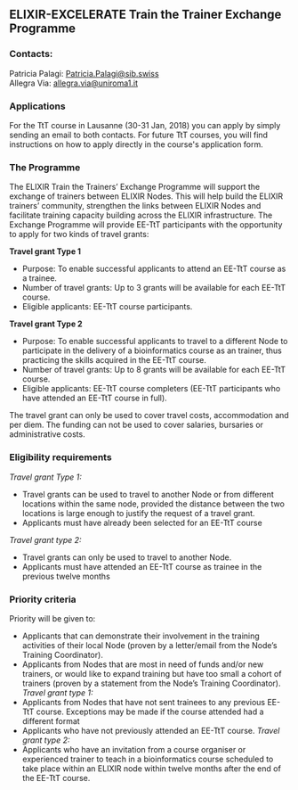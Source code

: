 ## ELIXIR-EXCELERATE Train the Trainer Exchange Programme

### Contacts: 
Patricia Palagi: Patricia.Palagi@sib.swiss <br>
Allegra Via: allegra.via@uniroma1.it

### Applications

For the TtT course in Lausanne (30-31 Jan, 2018) you can apply by simply sending an email to both contacts.
For future TtT courses, you will find instructions on how to apply directly in the course's application form. 

### The Programme

The ELIXIR Train the Trainers’ Exchange Programme will support the exchange of trainers between ELIXIR Nodes. 
This will help build the ELIXIR trainers’ community, strengthen the links between ELIXIR Nodes and facilitate training 
capacity building across the ELIXIR infrastructure. 
The Exchange Programme will provide EE-TtT participants with  the opportunity to apply for two kinds of travel grants:

**Travel grant Type 1** <br>
- Purpose: To enable successful applicants to attend an EE-TtT course as a trainee. 
- Number of travel grants: Up to 3 grants will be available for each EE-TtT course.
- Eligible applicants: EE-TtT course participants. 

**Travel grant Type 2** 
- Purpose: To enable successful applicants to travel to a different Node to participate in the delivery of  a bioinformatics course as an trainer, thus practicing the skills acquired in the EE-TtT course. 
- Number of travel grants: Up to 8 grants will be available for each EE-TtT course.
- Eligible applicants: EE-TtT course completers (EE-TtT participants who have attended an  EE-TtT course in full).

The travel grant can only be used to cover travel costs, accommodation and per diem. The funding can not be used to cover salaries, bursaries or administrative costs.

### Eligibility requirements 

*Travel grant Type 1:* <br>
- Travel grants can be used to travel to another Node or from different locations within the same node, provided the 
distance between the two locations is large enough to justify the request of a travel grant.
- Applicants must have already been selected for an EE-TtT course

*Travel grant type 2:* <br>
- Travel grants can only be used to travel to another Node.
- Applicants must have attended an EE-TtT course as trainee in the previous twelve months

### Priority criteria

Priority will be given to:

- Applicants that can demonstrate their involvement in the training activities of their local Node (proven by a letter/email from the Node’s Training Coordinator).
- Applicants from Nodes that are most in need of funds and/or new trainers, or would like to expand training but have too small a cohort of trainers (proven by  a statement from the Node’s Training Coordinator).
*Travel grant  type 1:*<br>
- Applicants from Nodes that have not sent trainees to any previous EE-TtT course. Exceptions may be made if the course attended had a different format
- Applicants who have not previously attended an EE-TtT course.
*Travel grant type 2:*<br>
- Applicants who have an invitation from a course organiser or experienced trainer to teach in a bioinformatics course scheduled to take place within an ELIXIR node within twelve months after the end of the EE-TtT course.

